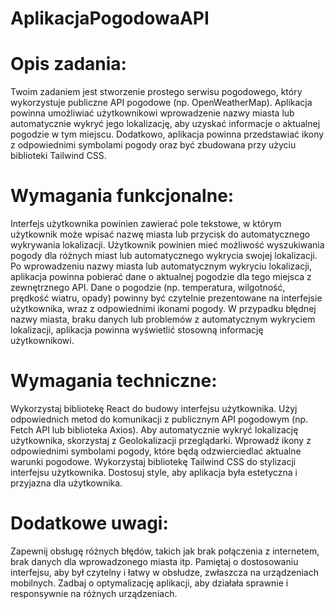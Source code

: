 # AplikacjaPogodowaAPI
# Opis zadania:
Twoim zadaniem jest stworzenie prostego serwisu pogodowego, który wykorzystuje publiczne API pogodowe (np. OpenWeatherMap). Aplikacja powinna umożliwiać użytkownikowi wprowadzenie nazwy miasta lub automatycznie wykryć jego lokalizację, aby uzyskać informacje o aktualnej pogodzie w tym miejscu. Dodatkowo, aplikacja powinna przedstawiać ikony z odpowiednimi symbolami pogody oraz być zbudowana przy użyciu biblioteki Tailwind CSS.
# Wymagania funkcjonalne:
Interfejs użytkownika powinien zawierać pole tekstowe, w którym użytkownik może wpisać nazwę miasta lub przycisk do automatycznego wykrywania lokalizacji.
Użytkownik powinien mieć możliwość wyszukiwania pogody dla różnych miast lub automatycznego wykrycia swojej lokalizacji.
Po wprowadzeniu nazwy miasta lub automatycznym wykryciu lokalizacji, aplikacja powinna pobierać dane o aktualnej pogodzie dla tego miejsca z zewnętrznego API.
Dane o pogodzie (np. temperatura, wilgotność, prędkość wiatru, opady) powinny być czytelnie prezentowane na interfejsie użytkownika, wraz z odpowiednimi ikonami pogody.
W przypadku błędnej nazwy miasta, braku danych lub problemów z automatycznym wykryciem lokalizacji, aplikacja powinna wyświetlić stosowną informację użytkownikowi.
# Wymagania techniczne:
Wykorzystaj bibliotekę React do budowy interfejsu użytkownika.
Użyj odpowiednich metod do komunikacji z publicznym API pogodowym (np. Fetch API lub biblioteka Axios).
Aby automatycznie wykryć lokalizację użytkownika, skorzystaj z Geolokalizacji przeglądarki.
Wprowadź ikony z odpowiednimi symbolami pogody, które będą odzwierciedlać aktualne warunki pogodowe.
Wykorzystaj bibliotekę Tailwind CSS do stylizacji interfejsu użytkownika. Dostosuj style, aby aplikacja była estetyczna i przyjazna dla użytkownika.
# Dodatkowe uwagi:
Zapewnij obsługę różnych błędów, takich jak brak połączenia z internetem, brak danych dla wprowadzonego miasta itp.
Pamiętaj o dostosowaniu interfejsu, aby był czytelny i łatwy w obsłudze, zwłaszcza na urządzeniach mobilnych.
Zadbaj o optymalizację aplikacji, aby działała sprawnie i responsywnie na różnych urządzeniach.
